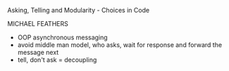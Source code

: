 Asking, Telling and Modularity - Choices in Code

MICHAEL FEATHERS

- OOP asynchronous messaging
- avoid middle man model, who asks, wait for response and forward the message next
- tell, don't ask = decoupling
